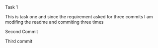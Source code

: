 Task 1

This is task one and since the requirement asked for three commits I am modifing the readme and commiting three times

Second Commit

Third commit